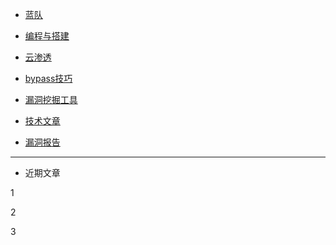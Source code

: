 * [蓝队](/blueteam/)

* [编程与搭建](/programming/)

* [云渗透](/Cloud/)

* [bypass技巧](/bypass/)

* [漏洞挖掘工具](/tools/)

* [技术文章](/technology/)

* [漏洞报告](/report/)


------
* 近期文章

 1
 
 2
 
 3
